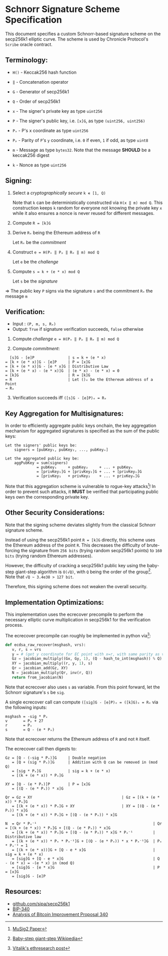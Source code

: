 Schnorr Signature Scheme Specification
======================================

This document specifies a custom Schnorr-based signature scheme on the secp256k1
elliptic curve. The scheme is used by Chronicle Protocol's `Scribe` oracle contract.

Terminology:
-----------

* `H()` - Keccak256 hash function
* `‖`   - Concatenation operator

* `G` - Generator of secp256k1
* `Q` - Order of secp256k1

* `x`  - The signer's private key as type `uint256`
* `P`  - The signer's public key, i.e. `[x]G`, as type `(uint256, uint256)`
* `Pₓ` - P's x coordinate as type `uint256`
* `Pₚ` - Parity of `P`'s `y` coordinate, i.e. `0` if even, `1` if odd, as type `uint8`

* `m` - Message as type `bytes32`. Note that the message **SHOULD** be a keccak256 digest
* `k` - Nonce as type `uint256`


Signing:
-------

1. Select a _cryptographically secure_ `k ∊ [1, Q)`

   Note that `k` can be deterministically constructed via `H(x ‖ m) mod Q`.
   This construction keeps `k` random for everyone not knowing the private key
   `x` while it also ensures a nonce is never reused for different messages.

2. Compute `R = [k]G`

3. Derive `Rₑ` being the Ethereum address of `R`

   Let `Rₑ` be the _commitment_

4. Construct `e = H(Pₓ ‖ Pₚ ‖ Rₑ ‖ m) mod Q`

   Let `e` be the _challenge_

5. Compute `s = k + (e * x) mod Q`

   Let `s` be the _signature_

=> The public key `P` signs via the signature `s` and the commitment `Rₑ` the
   message `m`


Verification:
------------

- Input : `(P, m, s, Rₑ)`
- Output: `True` if signature verification succeeds, `false` otherwise

1. Compute _challenge_ `e = H(Pₓ ‖ Pₚ ‖ Rₑ ‖ m) mod Q`

2. Compute _commitment_:
```
  [s]G - [e]P               | s = k + (e * x)
= [k + (e * x)]G - [e]P     | P = [x]G
= [k + (e * x)]G - [e * x]G | Distributive Law
= [k + (e * x) - (e * x)]G  | (e * x) - (e * x) = 0
= [k]G                      | R = [k]G
= R                         | Let ()ₑ be the Ethereum address of a Point
→ Rₑ
```

3. Verification succeeds iff `([s]G - [e]P)ₑ = Rₑ`


Key Aggregation for Multisignatures:
-----------------------------------

In order to efficiently aggregate public keys onchain, the key aggregation
mechanism for aggregated signatures is specified as the sum of the public
keys:

```
Let the signers' public keys be:
    signers = [pubKey₁, pubKey₂, ..., pubKeyₙ]

Let the aggregated public key be:
    aggPubKey = sum(signers)
              = pubKey₁     + pubKey₂     + ... + pubKeyₙ
              = [privKey₁]G + [privKey₂]G + ... + [privKeyₙ]G
              = [privKey₁   + privKey₂    + ... + privKeyₙ]G
```

Note that this aggregation scheme is vulnerable to rogue-key attacks[^musig2-paper]!
In order to prevent such attacks, it **MUST** be verified that participating
public keys own the corresponding private key.


Other Security Considerations:
-----------------------------

Note that the signing scheme deviates slightly from the classical Schnorr
signature scheme.

Instead of using the secp256k1 point `R = [k]G` directly, this scheme uses the
Ethereum address of the point `R`. This decreases the difficulty of
brute-forcing the signature from `256 bits` (trying random secp256k1 points)
to `160 bits` (trying random Ethereum addresses).

However, the difficulty of cracking a secp256k1 public key using the
baby-step giant-step algorithm is `O(√Q)`, with `Q` being the order of the group[^baby-step-giant-step-wikipedia].
Note that `√Q ~ 3.4e38 > 127 bit`.

Therefore, this signing scheme does not weaken the overall security.


Implementation Optimizations:
----------------------------

This implementation uses the ecrecover precompile to perform the necessary
elliptic curve multiplication in secp256k1 for the verification process.

The ecrecover precompile can roughly be implemented in python via[^vitalik-ethresearch-post]:
```python
def ecdsa_raw_recover(msghash, vrs):
   v, r, s = vrs
   y = # (get y coordinate for EC point with x=r, with same parity as v)
   Gz = jacobian_multiply((Gx, Gy, 1), (Q - hash_to_int(msghash)) % Q)
   XY = jacobian_multiply((r, y, 1), s)
   Qr = jacobian_add(Gz, XY)
   N = jacobian_multiply(Qr, inv(r, Q))
   return from_jacobian(N)
```

Note that ecrecover also uses `s` as variable. From this point forward, let
the Schnorr signature's `s` be `sig`.

A single ecrecover call can compute `([sig]G - [e]P)ₑ = ([k]G)ₑ = Rₑ` via the
following inputs:
```
msghash = -sig * Pₓ
v       = Pₚ + 27
r       = Pₓ
s       = Q - (e * Pₓ)
```

Note that ecrecover returns the Ethereum address of `R` and not `R` itself.

The ecrecover call then digests to:
```
Gz = [Q - (-sig * Pₓ)]G     | Double negation
   = [Q + (sig * Pₓ)]G      | Addition with Q can be removed in (mod Q)
   = [sig * Pₓ]G            | sig = k + (e * x)
   = [(k + (e * x)) * Pₓ]G

XY = [Q - (e * Pₓ)]P        | P = [x]G
   = [(Q - (e * Pₓ)) * x]G

Qr = Gz + XY                                        | Gz = [(k + (e * x)) * Pₓ]G
   = [(k + (e * x)) * Pₓ]G + XY                     | XY = [(Q - (e * Pₓ)) * x]G
   = [(k + (e * x)) * Pₓ]G + [(Q - (e * Pₓ)) * x]G

N  = Qr * Pₓ⁻¹                                                    | Qr = [(k + (e * x)) * Pₓ]G + [(Q - (e * Pₓ)) * x]G
   = [(k + (e * x)) * Pₓ]G + [(Q - (e * Pₓ)) * x]G * Pₓ⁻¹         | Distributive law
   = [(k + (e * x)) * Pₓ * Pₓ⁻¹]G + [(Q - (e * Pₓ)) * x * Pₓ⁻¹]G  | Pₓ * Pₓ⁻¹ = 1
   = [(k + (e * x))]G + [Q - e * x]G                              | sig = k + (e * x)
   = [sig]G + [Q - e * x]G                                        | Q - (e * x) = -(e * x) in (mod Q)
   = [sig]G - [e * x]G                                            | P = [x]G
   = [sig]G - [e]P
```


Resources:
---------

- [github.com/sipa/secp256k1](https://github.com/sipa/secp256k1/blob/968e2f415a5e764d159ee03e95815ea11460854e/src/modules/schnorr/schnorr.md)
- [BIP-340](https://github.com/bitcoin/bips/blob/master/bip-0340.mediawiki)
- [Analysis of Bitcoin Improvement Proposal 340](https://courses.csail.mit.edu/6.857/2020/projects/4-Elbahrawy-Lovejoy-Ouyang-Perez.pdf)

[^musig2-paper]:[MuSig2 Paper](https://eprint.iacr.org/2020/1261.pdf)
[^baby-step-giant-step-wikipedia]:[Baby-step giant-step Wikipedia](https://en.wikipedia.org/wiki/Baby-step_giant-step)
[^vitalik-ethresearch-post]:[Vitalik's ethresearch post](https://ethresear.ch/t/you-can-kinda-abuse-ecrecover-to-do-ecmul-in-secp256k1-today/2384)
